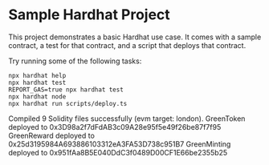 # Sample Hardhat Project

This project demonstrates a basic Hardhat use case. It comes with a sample contract, a test for that contract, and a script that deploys that contract.

Try running some of the following tasks:

```shell
npx hardhat help
npx hardhat test
REPORT_GAS=true npx hardhat test
npx hardhat node
npx hardhat run scripts/deploy.ts
```

Compiled 9 Solidity files successfully (evm target: london).
GreenToken  deployed to 0x3D98a2f7dFdAB3c09A28e95f5e49f26be87f7f95
GreenReward  deployed to 0x25d3195984A693886103312eA3FA53D738c951B7
GreenMinting  deployed to 0x951fAa8B5E040DdC3f0489D00CF1E66be2355b25
